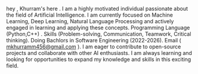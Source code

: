 hey , Khurram's here .
I am a highly motivated individual passionate about the field of Artificial Intelligence. I am currently focused on Machine Learning, Deep Learning, Natural Language Processing and actively engaged in learning and applying these concepts.
Programming Language (Python,C++) . 
Skills (Problem-solving, Communication, Teamwork, Critical thinking). 
Doing Bachlors in Software Engineering (2022-2026). 
Email ( mkhurramm456@gmail.com ). 
I am eager to contribute to open-source projects and collaborate with other AI enthusiasts. I am always learning and looking for opportunities to expand my knowledge and skills in this exciting field.
